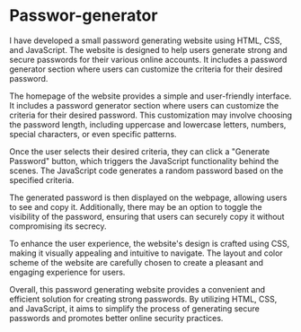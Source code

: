 # Passwor-generator
I have developed a small password generating website using HTML, CSS, and JavaScript. The website is designed to help users generate strong and secure passwords for their various online accounts.   It includes a password generator section where users can customize the criteria for their desired password. 

The homepage of the website provides a simple and user-friendly interface. It includes a password generator section where users can customize the criteria for their desired password. This customization may involve choosing the password length, including uppercase and lowercase letters, numbers, special characters, or even specific patterns.

Once the user selects their desired criteria, they can click a "Generate Password" button, which triggers the JavaScript functionality behind the scenes. The JavaScript code generates a random password based on the specified criteria.

The generated password is then displayed on the webpage, allowing users to see and copy it. Additionally, there may be an option to toggle the visibility of the password, ensuring that users can securely copy it without compromising its secrecy.

To enhance the user experience, the website's design is crafted using CSS, making it visually appealing and intuitive to navigate. The layout and color scheme of the website are carefully chosen to create a pleasant and engaging experience for users.

Overall, this password generating website provides a convenient and efficient solution for creating strong passwords. By utilizing HTML, CSS, and JavaScript, it aims to simplify the process of generating secure passwords and promotes better online security practices.




